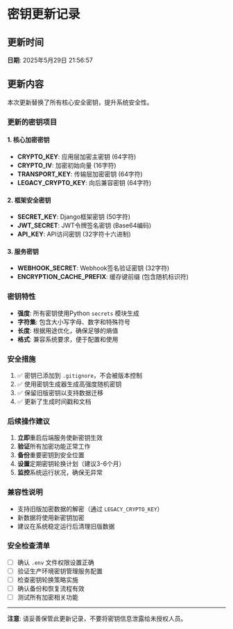 # 密钥更新记录

## 更新时间
**日期**: 2025年5月29日 21:56:57

## 更新内容
本次更新替换了所有核心安全密钥，提升系统安全性。

### 更新的密钥项目

#### 1. 核心加密密钥
- **CRYPTO_KEY**: 应用层加密主密钥 (64字符)
- **CRYPTO_IV**: 加密初始向量 (16字符)
- **TRANSPORT_KEY**: 传输层加密密钥 (64字符)
- **LEGACY_CRYPTO_KEY**: 向后兼容密钥 (64字符)

#### 2. 框架安全密钥
- **SECRET_KEY**: Django框架密钥 (50字符)
- **JWT_SECRET**: JWT令牌签名密钥 (Base64编码)
- **API_KEY**: API访问密钥 (32字符十六进制)

#### 3. 服务密钥
- **WEBHOOK_SECRET**: Webhook签名验证密钥 (32字符)
- **ENCRYPTION_CACHE_PREFIX**: 缓存键前缀 (包含随机标识符)

### 密钥特性
- **强度**: 所有密钥使用Python `secrets` 模块生成
- **字符集**: 包含大小写字母、数字和特殊符号
- **长度**: 根据用途优化，确保足够的熵值
- **格式**: 兼容系统要求，便于配置和使用

### 安全措施
1. ✅ 密钥已添加到 `.gitignore`，不会被版本控制
2. ✅ 使用密钥生成器生成高强度随机密钥
3. ✅ 保留旧版密钥以支持数据迁移
4. ✅ 更新了生成时间戳和文档

### 后续操作建议
1. **立即**重启后端服务使新密钥生效
2. **验证**所有加密功能正常工作
3. **备份**重要密钥到安全位置
4. **设置**定期密钥轮换计划（建议3-6个月）
5. **监控**系统运行状况，确保无异常

### 兼容性说明
- 支持旧版加密数据的解密（通过 `LEGACY_CRYPTO_KEY`）
- 新数据将使用新密钥加密
- 建议在系统稳定运行后清理旧版数据

### 安全检查清单
- [ ] 确认 `.env` 文件权限设置正确
- [ ] 验证生产环境密钥管理服务配置
- [ ] 检查密钥轮换策略实施
- [ ] 确认备份和恢复流程有效
- [ ] 测试所有加密相关功能

---
**注意**: 请妥善保管此更新记录，不要将密钥信息泄露给未授权人员。
